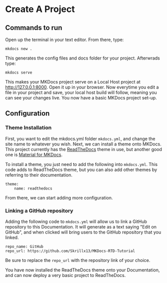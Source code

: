 # Create A Project

## Commands to run

Open up the terminal in your text editor. From there, type:

    mkdocs new .

This generates the config files and docs folder for your project. Afterwrads type:

    mkdocs serve

This makes your MKDocs project serve on a Local Host project at http://127.0.0.1:8000. Open it up in your browser. Now everytime you edit a file in your project and save, your local host build will follow, meaning you can see your changes live. You now have a basic MKDocs project set-up.

## Configuration

### Theme Installation

First, you want to edit the mkdocs.yml folder ```mkdocs.yml```, and change the site name to whatever you wish. Next, we can install a theme onto MKDocs. This project currently has the [ReadTheDocs](https://sphinx-rtd-theme.readthedocs.io/en/stable/) theme in use, but another good one is [Material for MKDocs](https://squidfunk.github.io/mkdocs-material/).

To install a theme, you just need to add the following into ```mkdocs.yml```. This code adds to ReadTheDocs theme, but you can also add other themes by referring to their documentation.

    theme:
        name: readthedocs

From there, we can start adding more configuration.

### Linking a GitHub repository

Adding the following code to ```mkdocs.yml``` will allow us to link a GitHub repository to this Documentation. It will generate as a text saying "Edit on GitHub", and when clicked will bring users to the GitHub repository that you linked.

    repo_name: GitHub
    repo_url: https://github.com/Skrillx13/MKDocs-RTD-Tutorial

Be sure to replace the ```repo_url``` with the repository link of your choice.

You have now installed the ReadTheDocs theme onto your Documentation, and can now deploy a very basic project to ReadTheDocs.